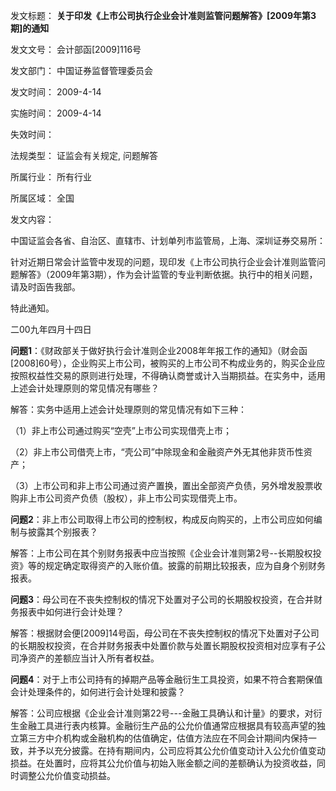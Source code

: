 发文标题：
**关于印发《上市公司执行企业会计准则监管问题解答》[2009年第3期]的通知**

发文文号： 会计部函[2009]116号

发文部门： 中国证券监督管理委员会

发文时间： 2009-4-14

实施时间： 2009-4-14

失效时间：

法规类型： 证监会有关规定, 问题解答

所属行业： 所有行业

所属区域： 全国

发文内容：

中国证监会各省、自治区、直辖市、计划单列市监管局，上海、深圳证券交易所：

针对近期日常会计监管中发现的问题，现印发《上市公司执行企业会计准则监管问题解答》（2009年第3期），作为会计监管的专业判断依据。执行中的相关问题，请及时函告我部。

特此通知。

二00九年四月十四日

**问题1**：《财政部关于做好执行会计准则企业2008年年报工作的通知》（财会函[2008]60号），企业购买上市公司，被购买的上市公司不构成业务的，购买企业应按照权益性交易的原则进行处理，不得确认商誉或计入当期损益。在实务中，适用上述会计处理原则的常见情况有哪些？

解答：实务中适用上述会计处理原则的常见情况有如下三种：

（1）非上市公司通过购买“空壳”上市公司实现借壳上市；

（2）非上市公司借壳上市，“壳公司”中除现金和金融资产外无其他非货币性资产；

（3）上市公司和非上市公司通过资产置换，置出全部资产负债，另外增发股票收购非上市公司资产负债（股权），非上市公司实现借壳上市。

**问题2**：非上市公司取得上市公司的控制权，构成反向购买的，上市公司应如何编制与披露其个别报表？

解答：上市公司在其个别财务报表中应当按照《企业会计准则第2号--长期股权投资》等的规定确定取得资产的入账价值。披露的前期比较报表，应为自身个别财务报表。

**问题3**：母公司在不丧失控制权的情况下处置对子公司的长期股权投资，在合并财务报表中如何进行会计处理？

解答：根据财会便[2009]14号函，母公司在不丧失控制权的情况下处置对子公司的长期股权投资，在合并财务报表中处置价款与处置长期股权投资相对应享有子公司净资产的差额应当计入所有者权益。

**问题4**：对于上市公司持有的掉期产品等金融衍生工具投资，如果不符合套期保值会计处理条件的，如何进行会计处理和披露？

解答：公司应根据《企业会计准则第22号---金融工具确认和计量》的要求，对衍生金融工具进行表内核算。金融衍生产品的公允价值通常应根据具有较高声望的独立第三方中介机构或金融机构的估值确定，估值方法应在不同会计期间内保持一致，并予以充分披露。在持有期间内，公司应将其公允价值变动计入公允价值变动损益。在处置时，应将其公允价值与初始入账金额之间的差额确认为投资收益，同时调整公允价值变动损益。
